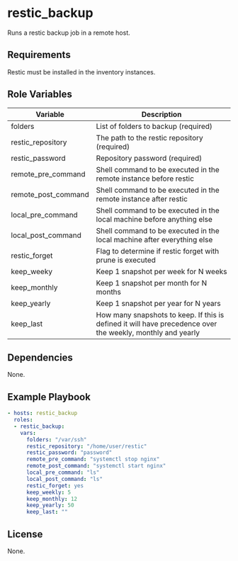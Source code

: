 # restic_backup

Runs a restic backup job in a remote host.

## Requirements

Restic must be installed in the inventory instances.

## Role Variables

|Variable|Description|
|---|---|
|folders |List of folders to backup (required) |
|restic_repository |The path to the restic repository (required) |
|restic_password |Repository password (required) |
|remote_pre_command |Shell command to be executed in the remote instance before restic |
|remote_post_command |Shell command to be executed in the remote instance after restic |
|local_pre_command| Shell command to be executed in the local machine before anything else |
|local_post_command| Shell command to be executed in the local machine after everything else |
|restic_forget| Flag to determine if restic forget with prune is executed |
|keep_weeky| Keep 1 snapshot per week for N weeks |
|keep_monthly| Keep 1 snapshot per month for N months |
|keep_yearly| Keep 1 snapshot per year for N years |
|keep_last| How many snapshots to keep. If this is defined it will have precedence over the weekly, monthly and yearly |

## Dependencies

None.

## Example Playbook

```yaml
- hosts: restic_backup
  roles:
  - restic_backup:
    vars:
      folders: "/var/ssh"
      restic_repository: "/home/user/restic"
      restic_password: "password"
      remote_pre_command: "systemctl stop nginx"
      remote_post_command: "systemctl start nginx"
      local_pre_command: "ls"
      local_post_command: "ls"
      restic_forget: yes
      keep_weekly: 5
      keep_monthly: 12
      keep_yearly: 50
      keep_last: ""
```

## License

None.
